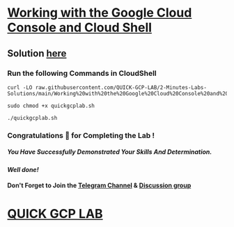# [Working with the Google Cloud Console and Cloud Shell](https://www.cloudskillsboost.google/focuses/59871?locale=pt_PT&parent=catalog)

## Solution [here](https://youtu.be/aoJ5r1yPbpk)

### Run the following Commands in CloudShell
```
curl -LO raw.githubusercontent.com/QUICK-GCP-LAB/2-Minutes-Labs-Solutions/main/Working%20with%20the%20Google%20Cloud%20Console%20and%20Cloud%20Shell/quickgcplab.sh

sudo chmod +x quickgcplab.sh

./quickgcplab.sh
```

### Congratulations 🎉 for Completing the Lab !

##### *You Have Successfully Demonstrated Your Skills And Determination.*

#### *Well done!*

#### Don't Forget to Join the [Telegram Channel](https://t.me/QuickGcpLab) & [Discussion group](https://t.me/QuickGcpLabChats)

# [QUICK GCP LAB](https://www.youtube.com/@quickgcplab)
